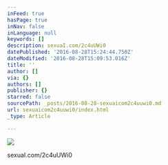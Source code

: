 ```yaml
---
inFeed: true
hasPage: true
inNav: false
inLanguage: null
keywords: []
description: sexuaI.com/2c4uUWi0
datePublished: '2016-08-28T15:24:44.750Z'
dateModified: '2016-08-28T15:09:53.016Z'
title: ''
author: []
via: {}
authors: []
publisher: {}
starred: false
sourcePath: _posts/2016-08-28-sexuaicom2c4uuwi0.md
url: sexuaicom2c4uuwi0/index.html
_type: Article

---
```

![](https://the-grid-user-content.s3-us-west-2.amazonaws.com/4f146854-548d-4605-9922-7dec87acca37.jpg)

sexuaI.com/2c4uUWi0